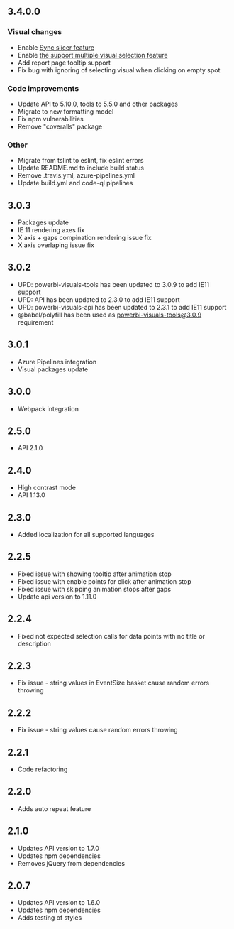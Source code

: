 ## 3.4.0.0
### Visual changes
* Enable [Sync slicer feature](https://learn.microsoft.com/en-us/power-bi/developer/visuals/enable-sync-slicers)
* Enable [the support multiple visual selection feature](https://learn.microsoft.com/en-us/power-bi/developer/visuals/supportsmultivisualselection-feature)
* Add report page tooltip support
* Fix bug with ignoring of selecting visual when clicking on empty spot

### Code improvements
* Update API to 5.10.0, tools to 5.5.0 and other packages
* Migrate to new formatting model
* Fix npm vulnerabilities
* Remove "coveralls" package

### Other
* Migrate from tslint to eslint, fix eslint errors
* Update README.md to include build status
* Remove .travis.yml, azure-pipelines.yml
* Update build.yml and code-ql pipelines

## 3.0.3
* Packages update
* IE 11 rendering axes fix
* X axis + gaps compination rendering issue fix
* X axis overlaping issue fix

## 3.0.2
* UPD: powerbi-visuals-tools has been updated to 3.0.9 to add IE11 support
* UPD: API has been updated to 2.3.0 to add IE11 support
* UPD: powerbi-visuals-api has been updated to 2.3.1 to add IE11 support
* @babel/polyfill has been used as powerbi-visuals-tools@3.0.9 requirement

## 3.0.1
* Azure Pipelines integration
* Visual packages update 

## 3.0.0
* Webpack integration

## 2.5.0
* API 2.1.0

## 2.4.0
* High contrast mode
* API 1.13.0

## 2.3.0
* Added localization for all supported languages

## 2.2.5
* Fixed issue with showing tooltip after animation stop
* Fixed issue with enable points for click after animation stop
* Fixed issue with skipping animation stops after gaps
* Update api version to 1.11.0

## 2.2.4
* Fixed not expected selection calls for data points with no title or description

## 2.2.3
* Fix issue - string values in EventSize basket cause random errors throwing

## 2.2.2
* Fix issue - string values cause random errors throwing

## 2.2.1
* Code refactoring

## 2.2.0
* Adds auto repeat feature

## 2.1.0
* Updates API version to 1.7.0
* Updates npm dependencies
* Removes jQuery from dependencies 

## 2.0.7
* Updates API version to 1.6.0
* Updates npm dependencies
* Adds testing of styles
